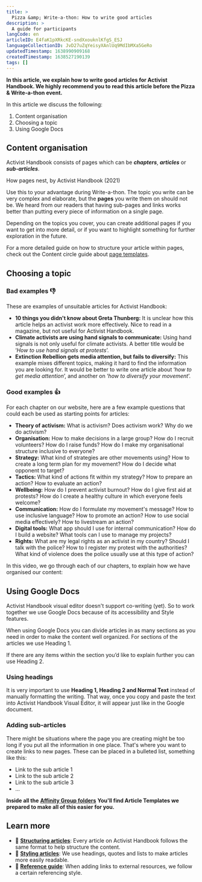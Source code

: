 ```yaml
---
title: >
  Pizza &amp; Write-a-thon: How to write good articles
description: >
  A guide for participants
langCode: en
articleID: E4faK1pXRkcKE-sndXxouknlKfgS_ESJ
languageCollectionID: JvD27uZqYeisyXAnlUq9MdIbMXa5GeRo
updatedTimestamp: 1638990909168
createdTimestamp: 1638527190139
tags: []
---
```


**In this article, we explain how to write good articles for Activist Handbook. We highly recommend you to read this article before the Pizza & Write-a-thon event.**

In this article we discuss the following:

1.  Content organisation
2.  Choosing a topic
3.  Using Google Docs

## Content organisation

Activist Handbook consists of pages which can be _**chapters**_, _**articles**_ or _**sub-articles**_.

<div><figcaption>How pages nest, by Activist Handbook (2021)</figcaption></div>

Use this to your advantage during Write-a-thon. The topic you write can be very complex and elaborate, but the **pages** you write them on should not be. We heard from our readers that having sub-pages and links works better than putting every piece of information on a single page.

Depending on the topics you cover, you can create additional pages if you want to get into more detail, or if you want to highlight something for further exploration in the future.

For a more detailed guide on how to structure your article within pages, check out the Content circle guide about [page templates](/support/content/structure).

## Choosing a topic

### **Bad examples 👎**

These are examples of unsuitable articles for Activist Handbook:

-   **10 things you didn't know about Greta Thunberg:** It is unclear how this article helps an activist work more effectively. Nice to read in a magazine, but not useful for Activist Handbook.
-   **Climate activists are using hand signals to communicate:** Using hand signals is not only useful for climate activists. A better title would be ‘_How to use hand signals at protests_’.
-   **Extinction Rebellion gets media attention, but fails to diversify:** This example mixes different topics, making it hard to find the information you are looking for. It would be better to write one article about ‘_how to get media attention_’, and another on ‘_how to diversify your movement_’.

### **Good examples 👍**

For each chapter on our website, here are a few example questions that could each be used as starting points for articles:

-   **Theory of activism:** What is activism? Does activism work? Why do we do activism?
-   **Organisation:** How to make decisions in a large group? How do I recruit volunteers? How do I raise funds? How do I make my organisational structure inclusive to everyone?
-   **Strategy:** What kind of strategies are other movements using? How to create a long term plan for my movement? How do I decide what opponent to target?
-   **Tactics:** What kind of actions fit within my strategy? How to prepare an action? How to evaluate an action?
-   **Wellbeing:** How do I prevent activist burnout? How do I give first aid at protests? How do I create a healthy culture in which everyone feels welcome?
-   **Communication:** How do I formulate my movement's message? How to use inclusive language? How to promote an action? How to use social media effectively? How to livestream an action?
-   **Digital tools:** What app should I use for internal communication? How do I build a website? What tools can I use to manage my projects?
-   **Rights:** What are my legal rights as an activist in my country? Should I talk with the police? How to I register my protest with the authorities? What kind of violence does the police usually use at this type of action?

In this video, we go through each of our chapters, to explain how we have organised our content:

<div></div>

## Using Google Docs

Activist Handbook visual editor doesn't support co-writing (yet). So to work together we use Google Docs because of its accessibility and Style features.

When using Google Docs you can divide articles in as many sections as you need in order to make the content well organized. For sections of the articles we use Heading 1.

If there are any items within the section you’d like to explain further you can use Heading 2.

<div></div>

### **Using headings**

It is very important to use **Heading 1, Heading 2 and Normal Text** instead of manually formatting the writing. That way, once you copy and paste the text into Activist Handbook Visual Editor, it will appear just like in the Google document.

### **Adding sub-articles**

There might be situations where the page you are creating might be too long if you put all the information in one place. That's where you want to create links to new pages. These can be placed in a bulleted list, something like this:

-   Link to the sub article 1
-   Link to the sub article 2
-   Link to the sub article 3
-   …

**Inside all the** [**Affinity Group folders**](https://drive.google.com/drive/folders/1t8DTH8gAujFiCgwaJlQHOtDtD3FZ1kq9) **You'll find Article Templates we prepared to make all of this easier for you.**

## Learn more

-   **🔢** [**Structuring articles**](/support/content/structure): Every article on Activist Handbook follows the same format to help structure the content.
-   **🎨** [**Styling articles**](/support/content/style): We use headings, quotes and lists to make articles more easily readable.
-   **📄** [**Reference guide**](/support/content/reference): When adding links to external resources, we follow a certain referencing style.